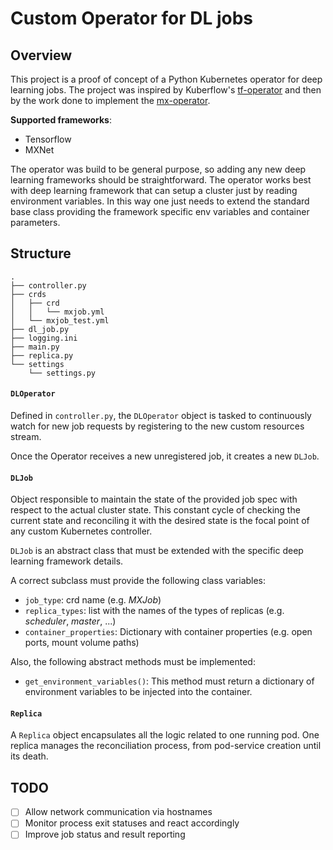 # Custom Operator for DL jobs

## Overview

This project is a proof of concept of a Python Kubernetes operator for deep learning jobs. The project was inspired by Kuberflow's [tf-operator](https://github.com/kubeflow/tf-operator) and then by the work done to implement the [mx-operator](https://github.com/StefanoFioravanzo/mx-operator).

**Supported frameworks**:

- Tensorflow
- MXNet

The operator was build to be general purpose, so adding any new deep learning frameworks should be straightforward. The operator works best with deep learning framework that can setup a cluster just by reading environment variables. In this way one just needs to extend the standard base class providing the framework specific env variables and container parameters.

## Structure

```
.
├── controller.py
├── crds
│   ├── crd
│   │   └── mxjob.yml
│   └── mxjob_test.yml
├── dl_job.py
├── logging.ini
├── main.py
├── replica.py
└── settings
    └── settings.py
```

#### `DLOperator`

Defined in `controller.py`, the `DLOperator` object is tasked to continuously watch for new job requests by registering to the new custom resources stream.

Once the Operator receives a new unregistered job, it creates a new `DLJob`.

#### `DLJob`

Object responsible to maintain the state of the provided job spec with respect to the actual cluster state. This constant cycle of checking the current state and reconciling it with the desired state is the focal point of any custom Kubernetes controller. 

`DLJob` is an abstract class that must be extended with the specific deep learning framework details.

A correct subclass must provide the following class variables:

- `job_type`: crd name (e.g. _MXJob_)
- `replica_types`: list with the names of the types of replicas (e.g. _scheduler_, _master_, ...)
- `container_properties`: Dictionary with container properties (e.g. open ports, mount volume paths)

Also, the following abstract methods must be implemented:

- `get_environment_variables()`: This method must return a dictionary of environment variables to be injected into the container.

#### `Replica`

A `Replica` object encapsulates all the logic related to one running pod. One replica manages the reconciliation process, from pod-service creation until its death.

## TODO

- [ ] Allow network communication via hostnames
- [ ] Monitor process exit statuses and react accordingly
- [ ] Improve job status and result reporting